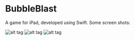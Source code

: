 # BubbleBlast

A game for iPad, developed using Swift.
Some screen shots:

![alt tag](https://raw.githubusercontent.com/jarvis57/BubbleBlast/master/screenshot/menu.png)
![alt tag](https://raw.githubusercontent.com/jarvis57/BubbleBlast/master/screenshot/level.png)
![alt tag](https://raw.githubusercontent.com/jarvis57/BubbleBlast/master/screenshot/gameplay.png)
